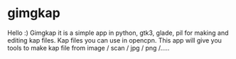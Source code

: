 # gimgkap

Hello :)
Gimgkap it is a simple app in python, gtk3, glade, pil for making and editing kap files.
Kap files you can use in opencpn.
This app will give you tools to make kap file from image / scan / jpg / png /.....